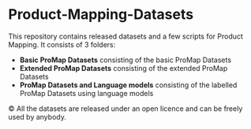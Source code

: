 # Product-Mapping-Datasets
This repository contains released datasets and a few scripts for Product Mapping.
It consists of 3 folders:
* **Basic ProMap Datasets** consisting of the basic ProMap Datasets
* **Extended ProMap Datasets** consisting of the extended ProMap Datasets
* **ProMap Datasets and Language models** consisting of the labelled ProMap Datasets using language models

© All the datasets are released under an open licence and can be freely used by anybody.
